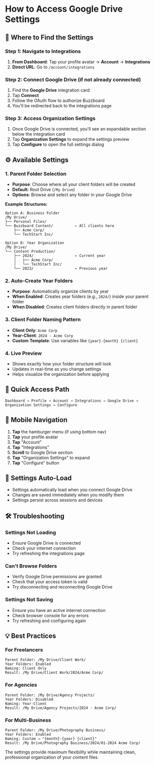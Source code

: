 # How to Access Google Drive Settings

## 📍 **Where to Find the Settings**

### **Step 1: Navigate to Integrations**
1. **From Dashboard**: Tap your profile avatar → **Account** → **Integrations**
2. **Direct URL**: Go to `/account/integrations`

### **Step 2: Connect Google Drive (if not already connected)**
1. Find the **Google Drive** integration card
2. Tap **Connect** 
3. Follow the OAuth flow to authorize Buzzboard
4. You'll be redirected back to the integrations page

### **Step 3: Access Organization Settings**
1. Once Google Drive is connected, you'll see an expandable section below the integration card
2. Tap **Organization Settings** to expand the settings preview
3. Tap **Configure** to open the full settings dialog

## ⚙️ **Available Settings**

### **1. Parent Folder Selection**
- **Purpose**: Choose where all your client folders will be created
- **Default**: Root Drive (`/My Drive`)
- **Options**: Browse and select any folder in your Google Drive

**Example Structures:**
```
Option A: Business Folder
/My Drive/
├── Personal Files/
└── Buzzboard Content/          ← All clients here
    ├── Acme Corp/
    └── TechStart Inc/

Option B: Year Organization  
/My Drive/
└── Content Production/
    ├── 2024/                   ← Current year
    │   ├── Acme Corp/
    │   └── TechStart Inc/
    └── 2023/                   ← Previous year
```

### **2. Auto-Create Year Folders**
- **Purpose**: Automatically organize clients by year
- **When Enabled**: Creates year folders (e.g., `2024/`) inside your parent folder
- **When Disabled**: Creates client folders directly in parent folder

### **3. Client Folder Naming Pattern**
- **Client Only**: `Acme Corp`
- **Year-Client**: `2024 - Acme Corp`  
- **Custom Template**: Use variables like `{year}-{month} {client}`

### **4. Live Preview**
- Shows exactly how your folder structure will look
- Updates in real-time as you change settings
- Helps visualize the organization before applying

## 🎯 **Quick Access Path**

```
Dashboard → Profile → Account → Integrations → Google Drive → Organization Settings → Configure
```

## 📱 **Mobile Navigation**

1. **Tap** the hamburger menu (if using bottom nav)
2. **Tap** your profile avatar
3. **Tap** "Account" 
4. **Tap** "Integrations"
5. **Scroll** to Google Drive section
6. **Tap** "Organization Settings" to expand
7. **Tap** "Configure" button

## 🔄 **Settings Auto-Load**

- Settings automatically load when you connect Google Drive
- Changes are saved immediately when you modify them
- Settings persist across sessions and devices

## 🛠️ **Troubleshooting**

### **Settings Not Loading**
- Ensure Google Drive is connected
- Check your internet connection
- Try refreshing the integrations page

### **Can't Browse Folders**
- Verify Google Drive permissions are granted
- Check that your access token is valid
- Try disconnecting and reconnecting Google Drive

### **Settings Not Saving**
- Ensure you have an active internet connection
- Check browser console for any errors
- Try refreshing and configuring again

## 💡 **Best Practices**

### **For Freelancers**
```
Parent Folder: /My Drive/Client Work/
Year Folders: Enabled
Naming: Client Only
Result: /My Drive/Client Work/2024/Acme Corp/
```

### **For Agencies**
```
Parent Folder: /My Drive/Agency Projects/
Year Folders: Disabled  
Naming: Year-Client
Result: /My Drive/Agency Projects/2024 - Acme Corp/
```

### **For Multi-Business**
```
Parent Folder: /My Drive/Photography Business/
Year Folders: Enabled
Naming: Custom → "{month}-{year} {client}"
Result: /My Drive/Photography Business/2024/01-2024 Acme Corp/
```

The settings provide maximum flexibility while maintaining clean, professional organization of your content files. 
